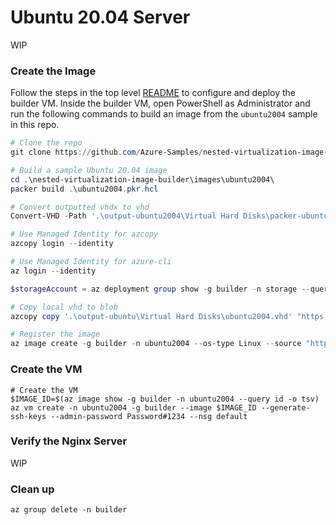 # Ubuntu 20.04 Server

WIP 

### Create the Image

Follow the steps in the top level [README](../../README.md) to configure and deploy the builder VM. Inside the builder VM, open PowerShell as Administrator and run the following commands to build an image from the `ubuntu2004` sample in this repo.


``` powershell
# Clone the repo
git clone https://github.com/Azure-Samples/nested-virtualization-image-builder --config core.autocrlf=input

# Build a sample Ubuntu 20.04 image
cd .\nested-virtualization-image-builder\images\ubuntu2004\
packer build .\ubuntu2004.pkr.hcl

# Convert outputted vhdx to vhd
Convert-VHD -Path '.\output-ubuntu2004\Virtual Hard Disks\packer-ubuntu2004.vhdx'  -DestinationPath '.\output-ubuntu2004\Virtual Hard Disks\packer-ubuntu2004.vhd' -VHDType Fixed

# Use Managed Identity for azcopy
azcopy login --identity

# Use Managed Identity for azure-cli
az login --identity

$storageAccount = az deployment group show -g builder -n storage --query 'properties.outputs.storageAccount.value' -o tsv

# Copy local vhd to blob
azcopy copy '.\output-ubuntu\Virtual Hard Disks\ubuntu2004.vhd' "https://$storageAccount.blob.core.windows.net/images/win2022.vhd"

# Register the image
az image create -g builder -n ubuntu2004 --os-type Linux --source "https://$storageAccount.blob.core.windows.net/images/ubuntu2004.vhd"

```

### Create the VM

```shell
# Create the VM
$IMAGE_ID=$(az image show -g builder -n ubuntu2004 --query id -o tsv)
az vm create -n ubuntu2004 -g builder --image $IMAGE_ID --generate-ssh-keys --admin-password Password#1234 --nsg default
```

### Verify the Nginx Server

WIP

### Clean up

```shell
az group delete -n builder
```
